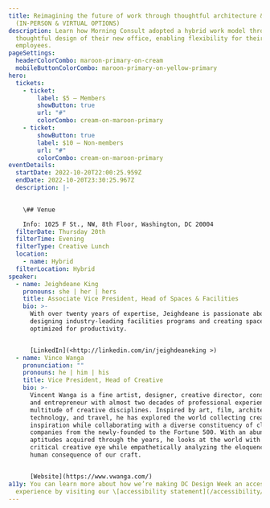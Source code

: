 ```yaml
---
title: Reimagining the future of work through thoughtful architecture & design
  (IN-PERSON & VIRTUAL OPTIONS)
description: Learn how Morning Consult adopted a hybrid work model through
  thoughtful design of their new office, enabling flexibility for their
  employees.
pageSettings:
  headerColorCombo: maroon-primary-on-cream
  mobileButtonColorCombo: maroon-primary-on-yellow-primary
hero:
  tickets:
    - ticket:
        label: $5 — Members
        showButton: true
        url: "#"
        colorCombo: cream-on-maroon-primary
    - ticket:
        showButton: true
        label: $10 — Non-members
        url: "#"
        colorCombo: cream-on-maroon-primary
eventDetails:
  startDate: 2022-10-20T22:00:25.959Z
  endDate: 2022-10-20T23:30:25.967Z
  description: |-
    

    \## Venue

    Info: 1025 F St., NW, 8th Floor, Washington, DC 20004
  filterDate: Thursday 20th
  filterTime: Evening
  filterType: Creative Lunch
  location:
    - name: Hybrid
  filterLocation: Hybrid
speaker:
  - name: Jeighdeane King
    pronouns: she | her | hers
    title: Associate Vice President, Head of Spaces & Facilities
    bio: >-
      With over twenty years of expertise, Jeighdeane is passionate about
      designing industry-leading facilities programs and creating spaces
      optimized for productivity.


      [LinkedIn](<http://linkedin.com/in/jeighdeaneking >)
  - name: Vince Wanga
    pronunciation: ""
    pronouns: he | him | his
    title: Vice President, Head of Creative
    bio: >-
      Vincent Wanga is a fine artist, designer, creative director, consultant,
      and entrepreneur with almost two decades of professional experience in a
      multitude of creative disciplines. Inspired by art, film, architecture,
      technology, and travel, he has explored the world collecting creative
      inspiration while collaborating with a diverse constituency of clients and
      companies from the newly-founded to the Fortune 500. With an abundance of
      aptitudes acquired through the years, he looks at the world with a
      critical creative eye while empathetically analyzing the eloquence and
      human consequence of our craft.


      [Website](https://www.vwanga.com/)
a11y: You can learn more about how we’re making DC Design Week an accessible
  experience by visiting our \[accessibility statement](/accessibility/).
---
```


